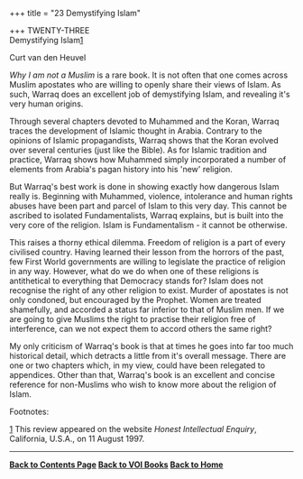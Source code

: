 +++
title = "23 Demystifying Islam"

+++
TWENTY-THREE  
Demystifying Islam[1](#1)

Curt van den Heuvel

*Why I am not a Muslim* is a rare book. It is not often that one comes
across Muslim apostates who are willing to openly share their views of
Islam. As such, Warraq does an excellent job of demystifying Islam, and
revealing it's very human origins.

Through several chapters devoted to Muhammed and the Koran, Warraq
traces the development of Islamic thought in Arabia. Contrary to the
opinions of Islamic propagandists, Warraq shows that the Koran evolved
over several centuries (just like the Bible). As for Islamic tradition
and practice, Warraq shows how Muhammed simply incorporated a number of
elements from Arabia's pagan history into his 'new' religion.

But Warraq's best work is done in showing exactly how dangerous Islam
really is. Beginning with Muhammed, violence, intolerance and human
rights abuses have been part and parcel of Islam to this very day. This
cannot be ascribed to isolated Fundamentalists, Warraq explains, but is
built into the very core of the religion. Islam is Fundamentalism - it
cannot be otherwise.

This raises a thorny ethical dilemma. Freedom of religion is a part of
every civilised country. Having learned their lesson from the horrors of
the past, few First World governments are willing to legislate the
practice of religion in any way. However, what do we do when one of
these religions is antithetical to everything that Democracy stands for?
Islam does not recognise the right of any other religion to exist.
Murder of apostates is not only condoned, but encouraged by the Prophet.
Women are treated shamefully, and accorded a status far inferior to that
of Muslim men. If we are going to give Muslims the right to practise
their religion free of interference, can we not expect them to accord
others the same right?

My only criticism of Warraq's book is that at times he goes into far too
much historical detail, which detracts a little from it's overall
message. There are one or two chapters which, in my view, could have
been relegated to appendices. Other than that, Warraq's book is an
excellent and concise reference for non-Muslims who wish to know more
about the religion of Islam.

 

Footnotes:

 

[1](#1a) This review appeared on the website *Honest Intellectual
Enquiry*, California, U.S.A., on 11 August 1997.

 

 

------------------------------------------------------------------------

**[Back to Contents Page](index.htm)    [Back to VOI
Books](http://voiceofdharma.org/books)    [Back to
Home](http://voiceofdharma.org)**
